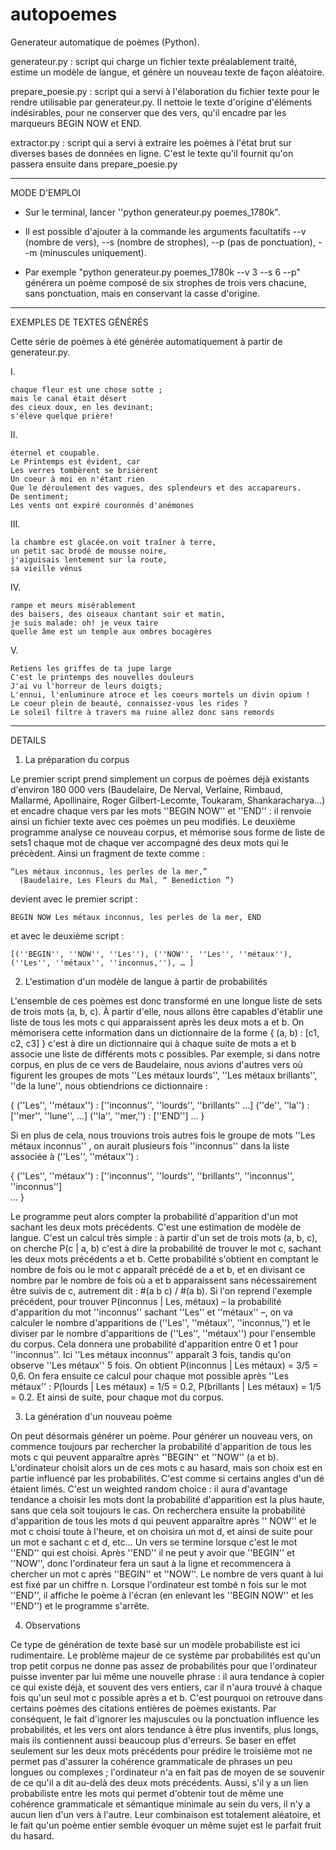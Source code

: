 # autopoemes
Generateur automatique de poèmes (Python).

generateur.py : script qui charge un fichier texte préalablement traité, estime un modèle de langue, et génère un nouveau texte de façon aléatoire. 

prepare_poesie.py : script qui a servi à l'élaboration du fichier texte pour le rendre utilisable par generateur.py. Il nettoie le texte d'origine d'éléments indésirables, pour ne conserver que des vers, qu'il encadre par les marqueurs BEGIN NOW et END.

extractor.py : script qui a servi à extraire les poèmes à l'état brut sur diverses bases de données en ligne. C'est le texte qu'il fournit qu'on passera ensuite dans prepare_poesie.py

--------------------------------------------------------

MODE D'EMPLOI 
- Sur le terminal, lancer ''python generateur.py poemes_1780k".

- Il est possible d'ajouter à la commande les arguments facultatifs --v (nombre de vers), --s (nombre de strophes), --p (pas de ponctuation), --m (minuscules uniquement).

- Par exemple "python generateur.py poemes_1780k --v 3 --s 6 --p" générera un poème composé de six strophes de trois vers chacune, sans ponctuation, mais en conservant la casse d'origine. 

--------------------------------------------------------

EXEMPLES DE TEXTES GÉNÉRÉS 

Cette série de poèmes à été générée automatiquement à partir de generateur.py.

I.
> 
    chaque fleur est une chose sotte ;
    mais le canal était désert
    des cieux doux, en les devinant;
    s'élève quelque prière!
II.
> 
    éternel et coupable.
    Le Printemps est évident, car
    Les verres tombèrent se brisèrent
    Un coeur à moi en n'étant rien
    Que le déroulement des vagues, des splendeurs et des accapareurs.
    De sentiment; 
    Les vents ont expiré couronnés d'anémones
III.
> 
    la chambre est glacée.on voit traîner à terre,
    un petit sac brodé de mousse noire, 
    j'aiguisais lentement sur la route,
    sa vieille vénus
IV.
> 
    rampe et meurs misérablement
    des baisers, des oiseaux chantant soir et matin, 
    je suis malade: oh! je veux taire
    quelle âme est un temple aux ombres bocagères
V.
> 
    Retiens les griffes de ta jupe large
    C'est le printemps des nouvelles douleurs
    J'ai vu l'horreur de leurs doigts;
    L'ennui, l'enluminure atroce et les coeurs mortels un divin opium !
    Le coeur plein de beauté, connaissez-vous les rides ? 
    Le soleil filtre à travers ma ruine allez donc sans remords

--------------------------------------------------------

DETAILS
1. La préparation du corpus

Le premier script prend simplement un corpus de poèmes déjà existants d'environ 180 000 vers (Baudelaire, De Nerval, Verlaine, Rimbaud, Mallarmé, Apollinaire, Roger Gilbert-Lecomte, Toukaram, Shankaracharya...) et encadre chaque vers par les mots ''BEGIN NOW'' et ''END'' : il renvoie ainsi un fichier texte avec ces poèmes un peu modifiés. 
Le deuxième programme analyse ce nouveau corpus, et mémorise sous forme de liste de sets1 chaque mot de chaque ver accompagné des deux mots qui le précèdent. 
Ainsi un fragment de texte comme :

    “Les métaux inconnus, les perles de la mer,”  
      (Baudelaire, Les Fleurs du Mal, “ Benediction ”)

devient avec le premier script : 

    BEGIN NOW Les métaux inconnus, les perles de la mer, END

et avec le deuxième script : 

    [(''BEGIN'', ''NOW'', ''Les''), (''NOW'', ''Les'', ''métaux''), (''Les'', ''métaux'', ''inconnus,''), … ]

2. L'estimation d'un modèle de langue à partir de probabilités

L'ensemble de ces poèmes est donc transformé en une longue liste de sets de trois mots (a, b, c). À partir d'elle, nous allons être capables d'établir une liste de tous les mots c qui apparaissent après les deux mots a et b. On mémorisera cette information dans un dictionnaire de la forme { (a, b) : [c1, c2, c3] } c'est à dire un dictionnaire qui à chaque suite de mots a et b associe une liste de différents mots c possibles. Par exemple, si dans notre corpus, en plus de ce vers de Baudelaire, nous avions d'autres vers où figurent les groupes de mots ''Les métaux lourds'', ''Les métaux brillants'', ''de la lune'', nous obtiendrions ce dictionnaire :

{ (''Les'', ''métaux'') : [''inconnus'', ''lourds'', ''brillants'' …] 
                  (''de'', ''la'') : [''mer'', ''lune'', …] 
	         (''la'', ''mer,'') : [''END'']
                 …  }

Si en plus de cela, nous trouvions trois autres fois le groupe de mots ''Les métaux inconnus'' , on aurait plusieurs fois ''inconnus'' dans la liste associée à (''Les'', ''métaux'') : 

{ (''Les'', ''métaux'') : [''inconnus'', ''lourds'', ''brillants'', ''inconnus'', ''inconnus'']  
     … }
     
Le programme peut alors compter la probabilité d'apparition d'un mot sachant les deux mots précédents. C'est une estimation de modèle de langue. 
C'est un calcul très simple : à partir d'un set de trois mots (a, b, c), on cherche P(c | a, b) c'est à dire la probabilité de trouver le mot c, sachant les deux mots précédents a et b. Cette probabilité s'obtient en comptant le nombre de fois ou le mot c apparaît précédé de a et b, et en divisant ce nombre par le nombre de fois où a et b apparaissent sans nécessairement être suivis de c, autrement dit : #(a b c) / #(a b). 
Si l'on reprend l'exemple précédent, pour trouver P(inconnus | Les, métaux) – la probabilité d'apparition du mot ''inconnus'' sachant ''Les'' et ''métaux'' –, on va calculer le nombre d'apparitions de (''Les'', ''métaux'', ''inconnus,'') et le diviser par le nombre d'apparitions de (''Les'', ''métaux'') pour l'ensemble du corpus. Cela donnera une probabilité d'apparition entre 0 et 1 pour ''inconnus''. Ici ''Les métaux inconnus'' apparaît 3 fois, tandis qu'on observe ''Les métaux'' 5 fois. On obtient  P(inconnus | Les métaux) = 3/5 = 0,6.  On fera ensuite ce calcul pour chaque mot possible après ''Les métaux'' : P(lourds | Les métaux) = 1/5 = 0.2,  P(brillants | Les métaux) = 1/5 = 0.2. Et ainsi de suite, pour chaque mot du corpus. 

3. La génération d'un nouveau poème

On peut désormais générer un poème. 
Pour générer un nouveau vers, on commence toujours par rechercher la probabilité d'apparition de tous les mots c qui peuvent apparaître après ''BEGIN'' et ''NOW'' (a et b). L'ordinateur choisit alors un de ces mots c au hasard, mais son choix est en partie influencé par les probabilités. C'est comme si certains angles d'un dé étaient limés. C'est un weighted random choice : il aura d'avantage tendance a choisir les mots dont la probabilité d'apparition est la plus haute, sans que cela soit toujours le cas. On recherchera ensuite la probabilité d'apparition de tous les mots d qui peuvent apparaître après ''	NOW'' et le mot c choisi toute à l'heure, et on choisira un mot d, et ainsi de suite pour un mot e sachant c et d, etc... 
Un vers se termine lorsque c'est le mot ''END'' qui est choisi. Après ''END'' il ne peut y avoir que ''BEGIN'' et ''NOW'', donc l'ordinateur fera un saut à la ligne et recommencera à chercher un mot c après ''BEGIN'' et ''NOW''. Le nombre de vers quant à lui est fixé par un chiffre n. Lorsque l'ordinateur est tombé n fois sur le mot ''END'', il affiche le poème à l'écran (en enlevant les ''BEGIN NOW'' et les ''END'') et le programme s'arrête. 

4. Observations

Ce type de génération de texte basé sur un modèle probabiliste est ici rudimentaire.
Le problème majeur de ce système par probabilités est qu'un trop petit corpus ne donne pas assez de probabilités pour que l'ordinateur puisse inventer par lui même une nouvelle phrase : il aura tendance à copier ce qui existe déjà, et souvent des vers entiers, car il n'aura trouvé à chaque fois qu'un seul mot c possible après a et b. C'est pourquoi on retrouve dans certains poèmes des citations entières de poèmes existants. Par conséquent, le fait d'ignorer les majuscules ou la ponctuation influence les probabilités, et les vers ont alors tendance à être plus inventifs, plus longs, mais ils contiennent aussi beaucoup plus d'erreurs. Se baser en effet seulement sur les deux mots précédents pour prédire le troisième mot ne permet pas d'assurer la cohérence grammaticale de phrases un peu longues ou complexes ; l'ordinateur n'a en fait pas de moyen de se souvenir de ce qu'il a dit au-delà des deux mots précédents.
Aussi, s'il y a un lien probabiliste entre les mots qui permet d'obtenir tout de même une cohérence grammaticale et sémantique minimale au sein du vers, il n'y a aucun lien d'un vers à l'autre. Leur combinaison est totalement aléatoire, et le fait qu'un poème entier semble évoquer un même sujet est le parfait fruit du hasard.
